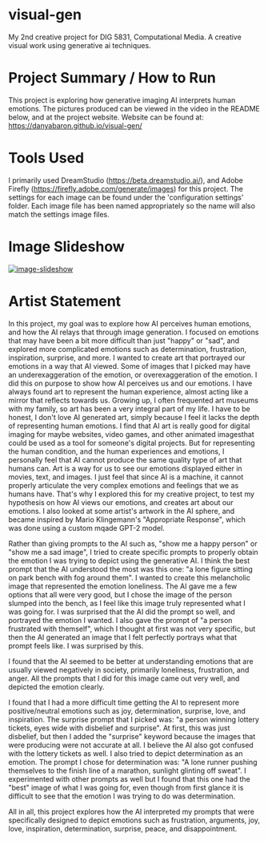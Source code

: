 # visual-gen
My 2nd creative project for DIG 5831, Computational Media. A creative visual work using generative ai techniques.

# Project Summary / How to Run

This project is exploring how generative imaging AI interprets human emotions. The pictures produced can be viewed in the video in the README below, and at the project website. Website can be found at: https://danyabaron.github.io/visual-gen/

# Tools Used

I primarily used DreamStudio (https://beta.dreamstudio.ai/), and Adobe Firefly (https://firefly.adobe.com/generate/images) for this project. The settings for each image can be found under the 'configuration settings' folder. Each image file has been named appropriately so the name will also match the settings image files. 

# Image Slideshow

[![image-slideshow](https://github.com/danyabaron/visual-gen/assets/112504651/91a74b9b-cebb-4c8d-ba23-efeedfb4acea)](https://github.com/danyabaron/visual-gen/assets/112504651/91a74b9b-cebb-4c8d-ba23-efeedfb4acea)





# Artist Statement

In this project, my goal was to explore how AI perceives human emotions, and how the AI relays that through image generation. I focused on emotions that may have been a bit more difficult than just "happy" or "sad", and explored more complicated emotions such as determination, frustration, inspiration, surprise, and more. I wanted to create art that portrayed our emotions in a way that AI viewed. Some of images that I picked may have an underexaggeration of the emotion, or overexaggeration of the emotion. I did this on purpose to show how AI perceives us and our emotions. I have always found art to represent the human experience, almost acting like a mirror that reflects towards us. Growing up, I often frequented art museums with my family, so art has been a very integral part of my life. I have to be honest, I don't love AI generated art, simply because I feel it lacks the depth of representing human emotions. I find that AI art is really good for digital imaging for maybe websites, video games, and other animated imagesthat could be used as a tool for someone's digital projects. But for representing the human condition, and the human experiences and emotions, I personally feel that AI cannot produce the same quality type of art that humans can. Art is a way for us to see our emotions displayed either in movies, text, and images. I just feel that since AI is a machine, it cannot properly articulate the very complex emotions and feelings that we as humans have. That's why I explored this for my creative project, to test my hypothesis on how AI views our emotions, and creates art about our emotions. I also looked at some artist's artwork in the AI sphere, and became inspired by Mario Klingemann's "Appropriate Response", which was done using a custom mqade GPT-2 model.

Rather than giving prompts to the AI such as, "show me a happy person" or "show me a sad image", I tried to create specific prompts to properly obtain the emotion I was trying to depict using the generative AI. I think the best prompt that the AI understood the most was this one: "a lone figure sitting on park bench with fog around them". I wanted to create this melancholic image that represented the emotion loneliness. The AI gave me a few options that all were very good, but I chose the image of the person slumped into the bench, as I feel like this image truly represented what I was going for. I was surprised that the AI did the prompt so well, and portrayed the emotion I wanted. I also gave the prompt of "a person frustrated with themself", which I thought at first was not very specific, but then the AI generated an image that I felt perfectly portrays what that prompt feels like. I was surprised by this. 

I found that the AI seemed to be better at understanding emotions that are usually viewed negatively in society, primarily loneliness, frustration, and anger. All the prompts that I did for this image came out very well, and depicted the emotion clearly.

I found that I had a more difficult time getting the AI to represent more positive/neutral emotions such as joy, determination, surprise, love, and inspiration. The surprise prompt that I picked was: "a person winning lottery tickets, eyes wide with disbelief and surprise". At first, this was just disbelief, but then I added the "surprise" keyword because the images that were producing were not accurate at all. I believe the AI also got confused with the lottery tickets as well. I also tried to depict determination as an emotion. The prompt I chose for determination was: "A lone runner pushing themselves to the finish line of a marathon, sunlight glinting off sweat". I experimented with other prompts as well but I found that this one had the "best" image of what I was going for, even though from first glance it is difficult to see that the emotion I was trying to do was determination. 

All in all, this project explores how the AI interpreted my prompts that were specifically designed to depict emotions such as frustration, arguments, joy, love, inspiration, determination, surprise, peace, and disappointment. 
